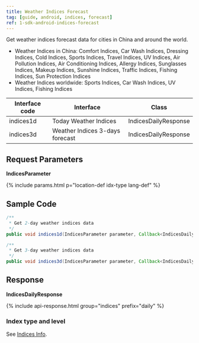 ```yaml
---
title: Weather Indices Forecast
tag: [guide, android, indices, forecast]
ref: 1-sdk-android-indices-forecast
---
```


Get weather indices forecast data for cities in China and around the world.

- Weather Indices in China: Comfort Indices, Car Wash Indices, Dressing Indices, Cold Indices, Sports Indices, Travel Indices, UV Indices, Air Pollution Indices, Air Conditioning Indices, Allergy Indices, Sunglasses Indices, Makeup Indices, Sunshine Indices, Traffic Indices, Fishing Indices, Sun Protection Indices
- Weather Indices worldwide: Sports Indices, Car Wash Indices, UV Indices, Fishing Indices

| Interface code| Interface  | Class |
| ----------- | ------------ | ----------- |
| indices1d | Today Weather Indices           | IndicesDailyResponse |
| indices3d | Weather Indices 3-days forecast | IndicesDailyResponse |

## Request Parameters

**IndicesParameter**

{% include params.html p="location-def idx-type lang-def" %}


## Sample Code

```java
/**
 * Get 2-day weather indices data
 */
public void indices1d(IndicesParameter parameter, Callback<IndicesDailyResponse> callback);

/**
 * Get 3-day weather indices data
 */
public void indices3d(IndicesParameter parameter, Callback<IndicesDailyResponse> callback);
```


## Response 

**IndicesDailyResponse**

{% include api-response.html group="indices" prefix="daily" %}

<!-- | Property | Description | Example |
| ------------ | -------------------------- | --------------------- |
| getCode | See [Status Code](/en/docs/resource/status-code/) | 200 |
| getUpdateTime | [Last updated time](/en/docs/resource/glossary/#update-time) | 2017-10-25T04:34+08:00 |
| getFxLink | Responsive web page of this location, easy to embed in your website or APP | https://www.qweather.com/indices/beijing-101010100.html |
| getDaily | Daily weather indices | List&lt;IndicesDaily&gt; |
| getRefer | Reference data, includes data source, statements and license | Refer |

**Refer**

| Property | Description  |  Type |  Example  |
| ---------- | ----------- | ------------------ | ------------ |
| getSources | Data source and other statements  | List&lt;String&gt; | QWeather     |
| getLicense | Data license      | List&lt;String&gt; | QWeather Developers License |


**IndicesDaily**

| Properties | Description |
| ----------- | -----------|
| getDate | Forecast date |
| getLevel | Weather indices Level |
| getCategory | Weather indices category name |
| getName | Weather indices type name |
| getType | Weather indices type |
| getText | Detailed description of weather indices | -->

### Index type and level

See [Indices Info](/en/docs/resource/indices-info/).

